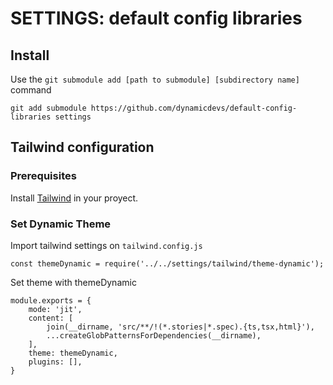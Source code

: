 # SETTINGS: default config libraries

## Install

Use the `git submodule add [path to submodule] [subdirectory name]` command

    git add submodule https://github.com/dynamicdevs/default-config-libraries settings

## Tailwind configuration

### Prerequisites 

Install [Tailwind][tailwind] in your proyect.

### Set Dynamic Theme

Import tailwind settings on `tailwind.config.js`

	const themeDynamic = require('../../settings/tailwind/theme-dynamic');

Set theme with themeDynamic

	module.exports = {
		mode: 'jit',
		content: [
			join(__dirname, 'src/**/!(*.stories|*.spec).{ts,tsx,html}'),
			...createGlobPatternsForDependencies(__dirname),
		],
		theme: themeDynamic,
		plugins: [],
	}



[tailwind]:[https://tailwindcss.com/docs/installation]